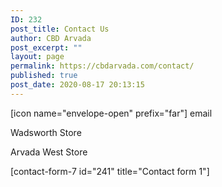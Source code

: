 ```yaml
---
ID: 232
post_title: Contact Us
author: CBD Arvada
post_excerpt: ""
layout: page
permalink: https://cbdarvada.com/contact/
published: true
post_date: 2020-08-17 20:13:15
---
```

<!-- wp:columns -->
<div class="wp-block-columns"><!-- wp:column {"width":33.33} -->
<div class="wp-block-column" style="flex-basis:33.33%"><!-- wp:paragraph -->
<p>[icon name="envelope-open" prefix="far"] email</p>
<!-- /wp:paragraph -->

<!-- wp:paragraph -->
<p>Wadsworth Store</p>
<!-- /wp:paragraph -->

<!-- wp:paragraph -->
<p>Arvada West Store</p>
<!-- /wp:paragraph -->

<!-- wp:paragraph -->
<p></p>
<!-- /wp:paragraph --></div>
<!-- /wp:column -->

<!-- wp:column {"width":66.66} -->
<div class="wp-block-column" style="flex-basis:66.66%"><!-- wp:paragraph -->
<p>[contact-form-7 id="241" title="Contact form 1"]</p>
<!-- /wp:paragraph --></div>
<!-- /wp:column --></div>
<!-- /wp:columns -->